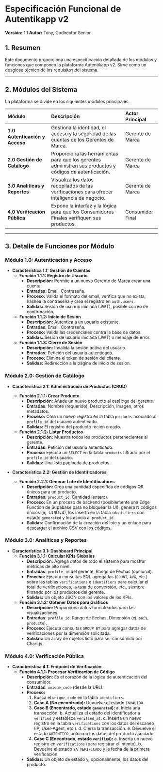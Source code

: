 # Especificación Funcional de Autentikapp v2

**Versión:** 1.1
**Autor:** Tony, Codirector Senior

## 1. Resumen

Este documento proporciona una especificación detallada de los módulos y funciones que componen la plataforma Autentikapp v2. Sirve como un desglose técnico de los requisitos del sistema.

---

## 2. Módulos del Sistema

La plataforma se divide en los siguientes módulos principales:

| Módulo                      | Descripción                                                                                             | Actor Principal    |
| :-------------------------- | :------------------------------------------------------------------------------------------------------ | :----------------- |
| **1.0 Autenticación y Acceso**  | Gestiona la identidad, el acceso y la seguridad de las cuentas de los Gerentes de Marca.                | Gerente de Marca   |
| **2.0 Gestión de Catálogo**     | Proporciona las herramientas para que los gerentes administren sus productos y códigos de autenticación. | Gerente de Marca   |
| **3.0 Analíticas y Reportes**   | Visualiza los datos recopilados de las verificaciones para ofrecer inteligencia de negocio.            | Gerente de Marca   |
| **4.0 Verificación Pública**    | Expone la interfaz y la lógica para que los Consumidores Finales verifiquen sus productos.              | Consumidor Final   |

---

## 3. Detalle de Funciones por Módulo

### Módulo 1.0: Autenticación y Acceso

-   **Característica 1.1: Gestión de Cuentas**
    -   **Función 1.1.1: Registro de Usuario**
        -   **Descripción:** Permite a un nuevo Gerente de Marca crear una cuenta.
        -   **Entradas:** Email, Contraseña.
        -   **Proceso:** Valida el formato del email, verifica que no exista, hashea la contraseña y crea el registro en `auth.users`.
        -   **Salidas:** Sesión de usuario iniciada (JWT), posible correo de confirmación.
    -   **Función 1.1.2: Inicio de Sesión**
        -   **Descripción:** Autentica a un usuario existente.
        -   **Entradas:** Email, Contraseña.
        -   **Proceso:** Valida las credenciales contra la base de datos.
        -   **Salidas:** Sesión de usuario iniciada (JWT) o mensaje de error.
    -   **Función 1.1.3: Cierre de Sesión**
        -   **Descripción:** Invalida la sesión activa del usuario.
        -   **Entradas:** Petición del usuario autenticado.
        -   **Proceso:** Elimina el token de sesión del cliente.
        -   **Salidas:** Redirección a la página de inicio de sesión.

### Módulo 2.0: Gestión de Catálogo

-   **Característica 2.1: Administración de Productos (CRUD)**
    -   **Función 2.1.1: Crear Producto**
        -   **Descripción:** Añade un nuevo producto al catálogo del gerente.
        -   **Entradas:** Nombre (requerido), Descripción, Imagen, otros metadatos.
        -   **Proceso:** Crea un nuevo registro en la tabla `products` asociado al `profile_id` del usuario autenticado.
        -   **Salidas:** El registro del producto recién creado.
    -   **Función 2.1.2: Listar Productos**
        -   **Descripción:** Muestra todos los productos pertenecientes al gerente.
        -   **Entradas:** Petición del usuario autenticado.
        -   **Proceso:** Ejecuta un `SELECT` en la tabla `products` filtrado por el `profile_id` del usuario.
        -   **Salidas:** Una lista paginada de productos.

-   **Característica 2.2: Gestión de Identificadores**
    -   **Función 2.2.1: Generar Lote de Identificadores**
        -   **Descripción:** Crea una cantidad específica de códigos QR únicos para un producto.
        -   **Entradas:** `product_id`, Cantidad (entero).
        -   **Proceso:** En un proceso de backend (posiblemente una Edge Function de Supabase para no bloquear la UI), genera N códigos únicos (ej. UUIDv4), los inserta en la tabla `identifiers` con estado `generated` y los asocia al `product_id`.
        -   **Salidas:** Confirmación de la creación del lote y un enlace para descargar el archivo CSV con los códigos.

### Módulo 3.0: Analíticas y Reportes

-   **Característica 3.1: Dashboard Principal**
    -   **Función 3.1.1: Calcular KPIs Globales**
        -   **Descripción:** Agrega datos de todo el sistema para mostrar métricas de alto nivel.
        -   **Entradas:** `profile_id` del gerente, Rango de Fechas (opcional).
        -   **Proceso:** Ejecuta consultas SQL agregadas (`COUNT`, `AVG`, etc.) sobre las tablas `verifications` e `identifiers` para calcular el total de verificaciones, la tasa de conversión, etc., siempre filtrando por los productos del gerente.
        -   **Salidas:** Un objeto JSON con los valores de los KPIs.
    -   **Función 3.1.2: Obtener Datos para Gráficos**
        -   **Descripción:** Proporciona datos formateados para las visualizaciones.
        -   **Entradas:** `profile_id`, Rango de Fechas, Dimensión (ej. `país`, `producto`).
        -   **Proceso:** Ejecuta consultas `GROUP BY` para agregar datos de verificaciones por la dimensión solicitada.
        -   **Salidas:** Un array de objetos listo para ser consumido por Chart.js.

### Módulo 4.0: Verificación Pública

-   **Característica 4.1: Endpoint de Verificación**
    -   **Función 4.1.1: Procesar Verificación de Código**
        -   **Descripción:** Es el corazón de la lógica de autenticación del consumidor.
        -   **Entradas:** `unique_code` (desde la URL).
        -   **Proceso:**
            1.  Busca el `unique_code` en la tabla `identifiers`.
            2.  **Caso A (No encontrado):** Devuelve el estado `INVÁLIDO`.
            3.  **Caso B (Encontrado, estado `generated`):**
                a. Inicia una transacción.
                b. Actualiza el estado del identificador a `verified` y establece `verified_at`.
                c. Inserta un nuevo registro en la tabla `verifications` con los datos del escaneo (IP, User-Agent, etc.).
                d. Cierra la transacción.
                e. Devuelve el estado `AUTÉNTICO` junto con los datos del producto asociado.
            4.  **Caso C (Encontrado, estado `verified`):**
                a. Inserta un nuevo registro en `verifications` (para registrar el intento).
                b. Devuelve el estado `YA VERIFICADO` y la fecha de la primera verificación.
        -   **Salidas:** Un objeto de estado y, opcionalmente, los datos del producto.
